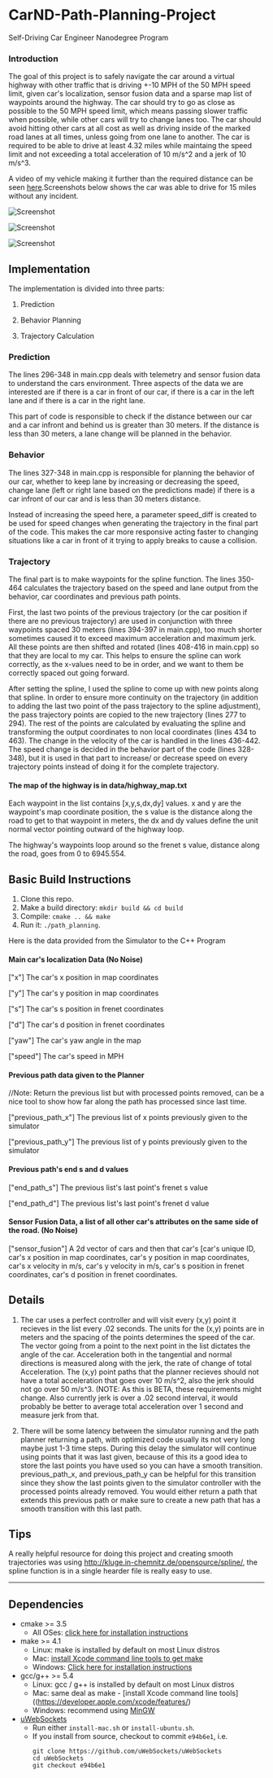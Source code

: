 # CarND-Path-Planning-Project
Self-Driving Car Engineer Nanodegree Program
   
### Introduction

The goal of this project is to safely navigate the car around a virtual highway with other traffic that is driving +-10 MPH of the 50 MPH speed limit, given car's localization, sensor fusion data and a sparse map list of waypoints around the highway. The car should try to go as close as possible to the 50 MPH speed limit, which means passing slower traffic when possible, while other cars will try to change lanes too. The car should avoid hitting other cars at all cost as well as driving inside of the marked road lanes at all times, unless going from one lane to another. The car is required to be able to drive at least 4.32 miles while maintaing the speed limit and not exceeding a total acceleration of 10 m/s^2 and a jerk of 10 m/s^3.

A video of my vehicle making it further than the required distance can be seen [here](https://youtu.be/PwepF6I_oCo).Screenshots below shows the car was able to drive for 15 miles without any incident.

![Screenshot](./Images/screen_001.png)

![Screenshot](./Images/screen_002.png)

![Screenshot](./Images/screen_003.png)

## Implementation

The implementation is divided into three parts:

1. Prediction

2. Behavior Planning

3. Trajectory Calculation

### Prediction

The lines 296-348 in main.cpp deals with telemetry and sensor fusion data to understand the cars environment. Three aspects of the data we are interested are if there is a car in front of our car, if there is a car in the left lane and if there is a car in the right lane.

This part of code is responsible to check if the distance between our car and a car infront and behind us is greater than 30 meters. If the distance is less than 30 meters, a lane change will be planned in the behavior.

### Behavior 

The lines 327-348 in main.cpp is responsible for planning the behavior of our car, whether to keep lane by increasing or decreasing the speed, change lane (left or right lane based on the predictions made) if there is a car infront of our car and is less than 30 meters distance.

Instead of increasing the speed here, a parameter speed_diff is created to be used for speed changes when generating the trajectory in the final part of the code. This makes the car more responsive acting faster to changing situations like a car in front of it trying to apply breaks to cause a collision.

### Trajectory

The final part is to make waypoints for the spline function. The lines 350-464 calculates the trajectory based on the speed and lane output from the behavior, car coordinates and previous path points.

First, the last two points of the previous trajectory (or the car position if there are no previous trajectory) are used in conjunction with three waypoints spaced 30 meters (lines 394-397 in main.cpp), too much shorter sometimes caused it to exceed maximum acceleration and maximum jerk. All these points are then shifted and rotated (lines 408-416 in main.cpp) so that they are local to my car. This helps to ensure the spline can work correctly, as the x-values need to be in order, and we want to them be correctly spaced out going forward.

After setting the spline, I used the spline to come up with new points along that spline. In order to ensure more continuity on the trajectory (in addition to adding the last two point of the pass trajectory to the spline adjustment), the pass trajectory points are copied to the new trajectory (lines 277 to 294). The rest of the points are calculated by evaluating the spline and transforming the output coordinates to non local coordinates (lines 434 to 463). The change in the velocity of the car is handled in the lines 436-442. The speed change is decided in the behavior part of the code (lines 328-348), but it is used in that part to increase/ or decrease speed on every trajectory points instead of doing it for the complete trajectory.

#### The map of the highway is in data/highway_map.txt
Each waypoint in the list contains  [x,y,s,dx,dy] values. x and y are the waypoint's map coordinate position, the s value is the distance along the road to get to that waypoint in meters, the dx and dy values define the unit normal vector pointing outward of the highway loop.

The highway's waypoints loop around so the frenet s value, distance along the road, goes from 0 to 6945.554.

## Basic Build Instructions

1. Clone this repo.
2. Make a build directory: `mkdir build && cd build`
3. Compile: `cmake .. && make`
4. Run it: `./path_planning`.

Here is the data provided from the Simulator to the C++ Program

#### Main car's localization Data (No Noise)

["x"] The car's x position in map coordinates

["y"] The car's y position in map coordinates

["s"] The car's s position in frenet coordinates

["d"] The car's d position in frenet coordinates

["yaw"] The car's yaw angle in the map

["speed"] The car's speed in MPH

#### Previous path data given to the Planner

//Note: Return the previous list but with processed points removed, can be a nice tool to show how far along
the path has processed since last time. 

["previous_path_x"] The previous list of x points previously given to the simulator

["previous_path_y"] The previous list of y points previously given to the simulator

#### Previous path's end s and d values 

["end_path_s"] The previous list's last point's frenet s value

["end_path_d"] The previous list's last point's frenet d value

#### Sensor Fusion Data, a list of all other car's attributes on the same side of the road. (No Noise)

["sensor_fusion"] A 2d vector of cars and then that car's [car's unique ID, car's x position in map coordinates, car's y position in map coordinates, car's x velocity in m/s, car's y velocity in m/s, car's s position in frenet coordinates, car's d position in frenet coordinates. 

## Details

1. The car uses a perfect controller and will visit every (x,y) point it recieves in the list every .02 seconds. The units for the (x,y) points are in meters and the spacing of the points determines the speed of the car. The vector going from a point to the next point in the list dictates the angle of the car. Acceleration both in the tangential and normal directions is measured along with the jerk, the rate of change of total Acceleration. The (x,y) point paths that the planner recieves should not have a total acceleration that goes over 10 m/s^2, also the jerk should not go over 50 m/s^3. (NOTE: As this is BETA, these requirements might change. Also currently jerk is over a .02 second interval, it would probably be better to average total acceleration over 1 second and measure jerk from that.

2. There will be some latency between the simulator running and the path planner returning a path, with optimized code usually its not very long maybe just 1-3 time steps. During this delay the simulator will continue using points that it was last given, because of this its a good idea to store the last points you have used so you can have a smooth transition. previous_path_x, and previous_path_y can be helpful for this transition since they show the last points given to the simulator controller with the processed points already removed. You would either return a path that extends this previous path or make sure to create a new path that has a smooth transition with this last path.

## Tips

A really helpful resource for doing this project and creating smooth trajectories was using http://kluge.in-chemnitz.de/opensource/spline/, the spline function is in a single hearder file is really easy to use.

---

## Dependencies

* cmake >= 3.5
  * All OSes: [click here for installation instructions](https://cmake.org/install/)
* make >= 4.1
  * Linux: make is installed by default on most Linux distros
  * Mac: [install Xcode command line tools to get make](https://developer.apple.com/xcode/features/)
  * Windows: [Click here for installation instructions](http://gnuwin32.sourceforge.net/packages/make.htm)
* gcc/g++ >= 5.4
  * Linux: gcc / g++ is installed by default on most Linux distros
  * Mac: same deal as make - [install Xcode command line tools]((https://developer.apple.com/xcode/features/)
  * Windows: recommend using [MinGW](http://www.mingw.org/)
* [uWebSockets](https://github.com/uWebSockets/uWebSockets)
  * Run either `install-mac.sh` or `install-ubuntu.sh`.
  * If you install from source, checkout to commit `e94b6e1`, i.e.
    ```
    git clone https://github.com/uWebSockets/uWebSockets 
    cd uWebSockets
    git checkout e94b6e1
    ```
